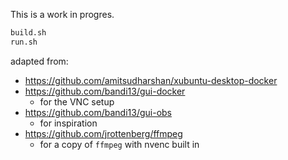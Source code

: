 This is a work in progres.

```bash
build.sh
run.sh
```

adapted from:
* https://github.com/amitsudharshan/xubuntu-desktop-docker
* https://github.com/bandi13/gui-docker
   * for the VNC setup
* https://github.com/bandi13/gui-obs
   * for inspiration
* https://github.com/jrottenberg/ffmpeg
   * for a copy of `ffmpeg` with nvenc built in
